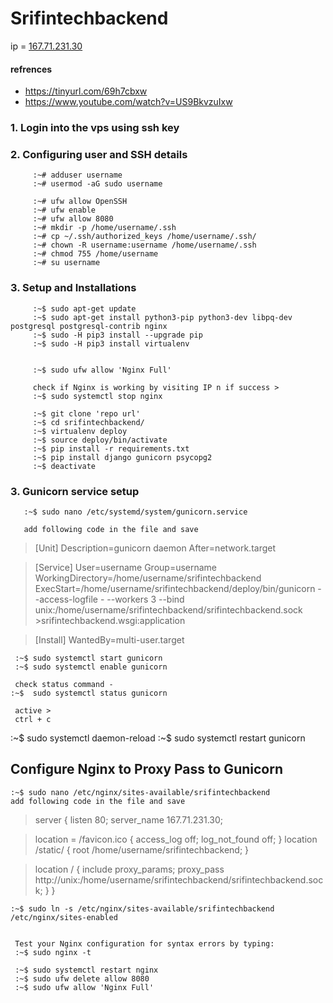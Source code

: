 # Srifintechbackend
ip = [167.71.231.30](http://167.71.231.30/) 
#### refrences 
- https://tinyurl.com/69h7cbxw 
- https://www.youtube.com/watch?v=US9BkvzuIxw


### 1. Login into the vps using ssh key 

### 2.  Configuring user and SSH details 
         :~# adduser username
         :~# usermod -aG sudo username
         
         :~# ufw allow OpenSSH
         :~# ufw enable
         :~# ufw allow 8080
         :~# mkdir -p /home/username/.ssh
         :~# cp ~/.ssh/authorized_keys /home/username/.ssh/
         :~# chown -R username:username /home/username/.ssh
         :~# chmod 755 /home/username
         :~# su username
        
### 3. Setup and Installations
         
         :~$ sudo apt-get update
         :~$ sudo apt-get install python3-pip python3-dev libpq-dev postgresql postgresql-contrib nginx
         :~$ sudo -H pip3 install --upgrade pip
         :~$ sudo -H pip3 install virtualenv

         
         :~$ sudo ufw allow 'Nginx Full'
         
         check if Nginx is working by visiting IP n if success >
         :~$ sudo systemctl stop nginx
         
         :~$ git clone 'repo url'
         :~$ cd srifintechbackend/
         :~$ virtualenv deploy
         :~$ source deploy/bin/activate
         :~$ pip install -r requirements.txt
         :~$ pip install django gunicorn psycopg2
         :~$ deactivate

### 3.  Gunicorn service setup 

       :~$ sudo nano /etc/systemd/system/gunicorn.service
       
       add following code in the file and save
>   [Unit]
>    Description=gunicorn daemon
>    After=network.target

>   [Service]
>   User=username
>	Group=username
>	WorkingDirectory=/home/username/srifintechbackend
>	ExecStart=/home/username/srifintechbackend/deploy/bin/gunicorn --access-logfile - --workers 3 --bind unix:/home/username/srifintechbackend/srifintechbackend.sock >srifintechbackend.wsgi:application

>[Install]
WantedBy=multi-user.target

     :~$ sudo systemctl start gunicorn
     :~$ sudo systemctl enable gunicorn
     
     check status command - 
    :~$  sudo systemctl status gunicorn
     
     active >
     ctrl + c 
    
   :~$  sudo systemctl daemon-reload
   :~$ sudo systemctl restart gunicorn

## Configure Nginx to Proxy Pass to Gunicorn
	:~$ sudo nano /etc/nginx/sites-available/srifintechbackend
	add following code in the file and save
> server {
    listen 80;
    server_name 167.71.231.30;

>    location = /favicon.ico { access_log off; log_not_found off; }
>    location /static/ {
>        root /home/username/srifintechbackend;
>    }

>    location / {
>       include proxy_params;
>       proxy_pass http://unix:/home/username/srifintechbackend/srifintechbackend.sock;
>   }
>}

    :~$ sudo ln -s /etc/nginx/sites-available/srifintechbackend /etc/nginx/sites-enabled


     Test your Nginx configuration for syntax errors by typing:
     :~$ sudo nginx -t
     
     :~$ sudo systemctl restart nginx
     :~$ sudo ufw delete allow 8080
     :~$ sudo ufw allow 'Nginx Full'




